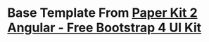 # Base Template From [Paper Kit 2 Angular - Free Bootstrap 4 UI Kit](https://demos.creative-tim.com/paper-kit-2-angular/)
